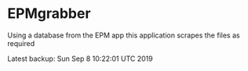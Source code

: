 # EPMgrabber
Using a database from the EPM app this application scrapes the files as required


Latest backup: Sun Sep 8 10:22:01 UTC 2019
